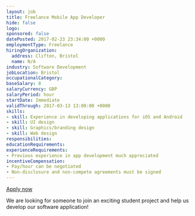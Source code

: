 ```yaml
---
layout: job
title: Freelance Mobile App Developer
hide: false
logo:
sponsored: false
datePosted: 2017-02-23 23:34:00 +0000
employmentType: Freelance
hiringOrganization:
  address: Clifton, Bristol
  name: N/A
industry: Software Development
jobLocation: Bristol
occupationalCategory:
baseSalary: 8
salaryCurrency: GBP
salaryPeriod: hour
startDate: Immediate
validThrough: 2017-03-13 13:00:00 +0000
skills:
- skill: Experience in developing applications for iOS and Android
- skill: UI design
- skill: Graphics/branding design
- skill: Web design
responsibilities:
educationRequirements:
experienceRequirements:
- Previous experience in app development much appreciated
incentiveCompensation:
- Pay/hour can be negotiated
- Non-disclosure and non-compete agreements must be signed
---
```

[Apply now](mailto:og13129@mybristol.ac.uk)

We are looking for someone to join an exciting student project and help us develop our software application!
